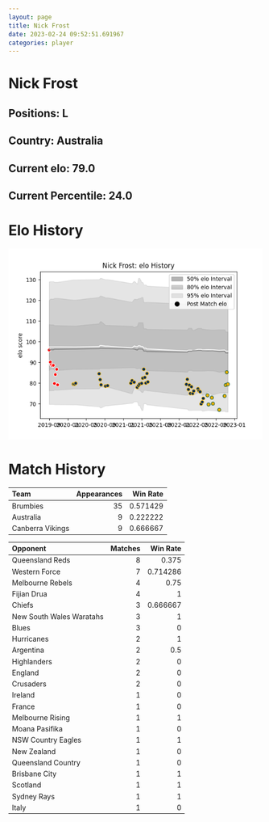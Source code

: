 ```yaml
---  
layout: page  
title: Nick Frost  
date: 2023-02-24 09:52:51.691967  
categories: player  
---
```

# Nick Frost

## Positions: L

## Country: Australia

## Current elo: 79.0

## Current Percentile: 24.0

# Elo History


![elo history](history_NickFrost.png)
# Match History


| Team             |   Appearances |   Win Rate |
|:-----------------|--------------:|-----------:|
| Brumbies         |            35 |   0.571429 |
| Australia        |             9 |   0.222222 |
| Canberra Vikings |             9 |   0.666667 |

| Opponent                 |   Matches |   Win Rate |
|:-------------------------|----------:|-----------:|
| Queensland Reds          |         8 |   0.375    |
| Western Force            |         7 |   0.714286 |
| Melbourne Rebels         |         4 |   0.75     |
| Fijian Drua              |         4 |   1        |
| Chiefs                   |         3 |   0.666667 |
| New South Wales Waratahs |         3 |   1        |
| Blues                    |         3 |   0        |
| Hurricanes               |         2 |   1        |
| Argentina                |         2 |   0.5      |
| Highlanders              |         2 |   0        |
| England                  |         2 |   0        |
| Crusaders                |         2 |   0        |
| Ireland                  |         1 |   0        |
| France                   |         1 |   0        |
| Melbourne Rising         |         1 |   1        |
| Moana Pasifika           |         1 |   0        |
| NSW Country Eagles       |         1 |   1        |
| New Zealand              |         1 |   0        |
| Queensland Country       |         1 |   0        |
| Brisbane City            |         1 |   1        |
| Scotland                 |         1 |   1        |
| Sydney Rays              |         1 |   1        |
| Italy                    |         1 |   0        |